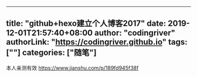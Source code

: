 ﻿
---
title: "github+hexo建立个人博客2017"
date: 2019-12-01T21:57:40+08:00
author: "codingriver"
authorLink: "https://codingriver.github.io"
 tags: [""]
categories: ["随笔"]
---

<!--more-->


本人亲测有效
https://www.jianshu.com/p/189fd945f38f

